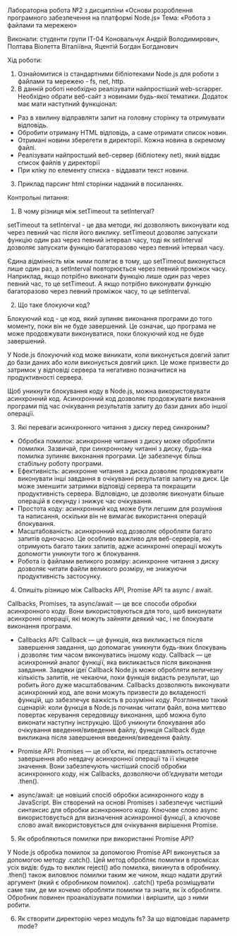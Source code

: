 Лабораторна робота №2 
з дисципліни «Основи розроблення програмного забезпечення на платформі Node.js» 
Тема: «Робота з файлами та мережею»

Виконали: студенти групи ІТ-04 Коновальчук Андрій Володимирович, Полтава Віолетта Віталіївна, Яцентій Богдан Богданович

Хід роботи:
1. Ознайомитися  із стандартними бібліотеками Node.js для роботи з файлами та мережею - fs, net, http. 
2. В данній роботі необхідно реалізувати найпростіший web-scrapper. Необхідно обрати веб-сайт з новинами будь-якої тематики. Додаток має мати наступний функціонал:
- Раз в хвилину відправляти запит на головну сторінку та отримувати відповідь. 
- Обробити отриману HTML відповідь, а саме отримати список новин.
- Отримані новини зберегети в директорії. Кожна новина в окремому файлі. 
- Реалізувати найпростший веб-сервер (бібліотеку net), який віддає список файлів у директорії 
- При кліку по елементу списка - віддавати текст новини.
3. Приклад парсинг html сторінки наданий в посиланнях.

Контрольні питання:
1. В чому різниця між setTimeout та setInterval?

setTimeout та setInterval - це два методи, які дозволяють виконувати код через певний час після його виклику. 
setTimeout дозволяє запускати функцію один раз через певний інтервал часу, тоді як setInterval дозволяє запускати функцію багаторазово через певний інтервал часу.

Єдина *відмінність* між ними полягає в тому, що setTimeout виконується лише один раз, а setInterval повторюється через певний проміжок часу.
Наприклад, якщо потрібно виконати функцію лише один раз через певний час, то це setTimeout. А якщо потрібно виконувати функцію багаторазово через певний проміжок часу, то це setInterval.

2. Що таке блокуючи код? 

Блокуючий код - це код, який зупиняє виконання програми до того моменту, поки він не буде завершений. Це означає, що програма не може продовжувати виконуватися, поки блокуючий код не буде завершений. 

У Node.js блокуючий код може виникати, коли виконується довгий запит до бази даних або коли виконується довгий цикл. Це може призвести до затримок у відповіді сервера та негативно позначитися на продуктивності сервера.

Щоб уникнути блокування коду в Node.js, можна використовувати асинхронний код. Асинхронний код дозволяє продовжувати виконання програми під час очікування результатів запиту до бази даних або іншої операції.

3. Які переваги асинхронного читання з диску перед синхроним? 
- Обробка помилок: асинхронне читання з диску може обробляти помилки. Зазвичай, при синхронному читанні з диску, будь-яка помилка зупиняє виконання програми. Це забезпечує більш стабільну роботу програми.
- Ефективність: асинхронне читання з диска дозволяє продовжувати виконувати інші завдання в очікуванні результатів запиту на диск. Це може зменшити затримки відповіді сервера та покращити продуктивність сервера. Відповідно, це дозволяє виконуати більше операцій в секунду і знижує час очікування.
- Простота коду: асинхронний код може бути легшим для розуміння та написання, оскільки він не вимагає використання операцій блокування.
- Масштабованість: асинхронний код дозволяє обробляти багато запитів одночасно. Це особливо важливо для веб-серверів, які отримують багато таких запитів, адже асинхронні операції можуть допомогти уникнути того ж блокування.
- Робота із файлами великого розміру: асинхронне читання з диску дозволяє читати файли великого розміру, не знижуючи продуктивність застосунку.

4. Опишіть різницю між Callbacks API, Promise API та async / await. 

Callbacks, Promises, та async/await — це все способи обробки асинхронного коду. Вони використовуються для того, щоб виконувати асинхронні операції, які можуть зайняти деякий час, і не блокувати виконання програми.

- Callbacks API: Callback — це функція, яка викликається після завершення завдання, що допомагає уникнути будь-яких блокувань і дозволяє тим часом виконуватись іншому коду. Callback — це асинхронний аналог функції, яка викликається після виконання завдання. 
Завдяки ідеї Callback Node.js може обробляти величезну кількість запитів, не чекаючи, поки функція видасть результат, що робить його дуже масштабованим. Callbacks дозволяють виконувати асинхронний код, але вони можуть призвести до вкладеності функцій, що забезпечує важкість в розумінні коду.
Розглянемо такий сценарій: коли функція в Node.js починає читати файл, вона миттєво повертає керування середовищу виконання, щоб можна було виконати наступну інструкцію. Щоб уникнути блокування або очікування введення/виведення файлу, функція Callback буде викликана після завершення введення/виведення файлу.

- Promise API: Promises — це об’єкти, які представляють остаточне завершення або невдачу асинхронної операції та її кінцеве значення. Вони забезпечують чистіший спосіб обробки асинхронного коду, ніж Callbacks, дозволяючи об’єднувати методи .then(). 

- async/await: це новіший спосіб обробки асинхронного коду в JavaScript. Він створений на основі Promises і забезпечує чистіший синтаксис для обробки асинхронного коду. Ключове слово async використовується для визначення асинхронної функції, а ключове слово await використовується для очікування вирішення Promise.

5. Як обробляються помилки при використанні Promise API? 

У Node.js обробка помилок за допомогою Promise API виконується за допомогою методу .catch(). Цей метод обробляє помилки в промісах усіх видів: будь то виклик reject() або помилка, викинута в обробнику. 
.then() також виловлює помилки таким же чином, якщо надати другий аргумент (який є обробником помилок). 
.catch() треба розміщувати саме там, де ми хочемо обробляти помилки та знати, як їх обробляти. Обробник повинен проаналізувати помилки і вирішити, що з ними робити. 


6. Як cтворити директорію через модуль fs? За що відповідає параметр mode? 

